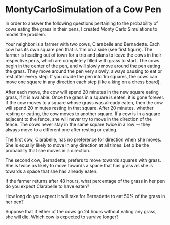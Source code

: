 # MontyCarloSimulation of a Cow Pen 

In order to answer the following questions pertaining to the probability of cows eating 
the grass in their pens, I created Monty Carlo Simulations to model the problem. 

Your neighbor is a farmer with two cows, Clarabelle and Bernadette. Each cow has its own square pen that is 11m on a side (see first figure). The farmer is heading out of town for a trip and plans to leave the cows in their respective pens, which are completely filled with grass to start. The cows begin in the center of the pen, and will slowly move around the pen eating the grass. They move around the pen very slowly, always pausing to eat or rest after every step. If you divide the pen into 1m squares, the cows can move one square in any direction each step (like a king on a chess board).

After each move, the cow will spend 20 minutes in the new square eating grass, if it is avaiable. Once the grass in a square is eaten, it is gone forever. If the cow moves to a square whose grass was already eaten, then the cow will spend 20 minutes resting in that square. After 20 minutes, whether resting or eating, the cow moves to another square. If a cow is in a square adjacent to the fence, she will never try to move in the direction of the fence. The cows never stay in the same square twice in a row -- they always move to a different one after resting or eating.

The first cow, Clarabelle, has no preference for direction when she moves. She is equally likely to move in any direction at all times. Let p be the probability that she moves in a direction.

The second cow, Bernadette, prefers to move towards squares with grass. She is twice as likely to move towards a space that has grass as she is towards a space that she has already eaten.

If the farmer returns after 48 hours, what percentage of the grass in her pen do you expect Clarabelle to have eaten?

How long do you expect it will take for Bernadette to eat 50% of the grass in her pen?

Suppose that if either of the cows go 24 hours without eating any grass, she will die. Which cow is expected to survive longer?


